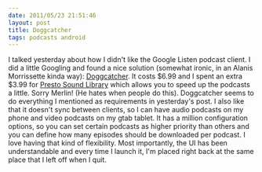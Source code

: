 ```yaml
---
date: 2011/05/23 21:51:46
layout: post
title: Doggcatcher
tags: podcasts android
---
```


I talked yesterday about how I didn't like the Google Listen podcast
client. I did a little Googling and found a nice solution (somewhat
ironic, in an Alanis Morrissette kinda way):
[Doggcatcher](http://www.doggcatcher.com/). It costs $6.99 and I spent
an extra $3.99 for [Presto Sound
Library](https://market.android.com/details?id=com.aocate.presto)
which allows you to speed up the podcasts a little. Sorry Merlin! (He
hates when people do this). Doggcatcher seems to do everything I
mentioned as requirements in yesterday's post. I also like that it
doesn't sync between clients, so I can have audio podcasts on my phone
and video podcasts on my gtab tablet. It has a million configuration
options, so you can set certain podcasts as higher priority than
others and you can define how many episodes should be downloaded per
podcast. I love having that kind of flexibility. Most importantly, the
UI has been understandable and every time I launch it, I'm placed
right back at the same place that I left off when I quit.
